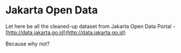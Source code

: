 # Jakarta Open Data

Let here be all the cleaned-up dataset from Jakarta Open Data Portal - [http://data.jakarta.go.id](http://data.jakarta.go.id)

Because why not?  

